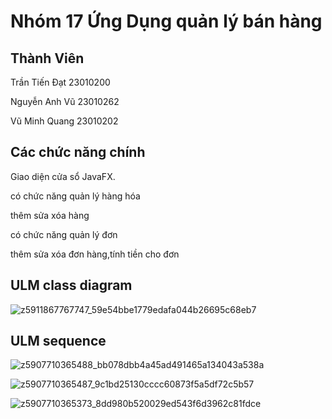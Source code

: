 <h1>Nhóm 17 Ứng Dụng quản lý bán hàng</h1>
<h2>Thành Viên</h2>
<p>Trần Tiến Đạt 23010200</p>
<p>Nguyễn Anh Vũ 23010262</p>
<p>Vũ Minh Quang 23010202</p>
<h2> Các chức năng chính </h2>                                                                                                                         
<p>Giao diện cửa sổ JavaFX. </p>                                                                                                                                           
<p>có chức năng quản lý hàng hóa   </p>                                                                                                                                      
<p>thêm sửa xóa hàng  </p>                                                                                                                                                   
<p>có chức năng quản lý đơn   </p>                                                                                                                                           
<p>thêm sửa xóa đơn hàng,tính tiền cho đơn </p>
<h2>ULM class diagram</h2>

![z5911867767747_59e54bbe1779edafa044b26695c68eb7](https://github.com/user-attachments/assets/250fec42-6506-4a26-9a1b-e07dd0151d0d)
<h2>ULM sequence</h2>

![z5907710365488_bb078dbb4a45ad491465a134043a538a](https://github.com/user-attachments/assets/18bf4c45-27e5-40a6-8329-d7011a914f73)

![z5907710365487_9c1bd25130cccc60873f5a5df72c5b57](https://github.com/user-attachments/assets/68f6b4a7-27ff-474f-bfcf-8329dbf9b4d4)

![z5907710365373_8dd980b520029ed543f6d3962c81fdce](https://github.com/user-attachments/assets/fbe678ef-da6f-45b8-8eb3-42ebe326b697)
